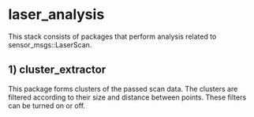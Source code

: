 # laser_analysis
This stack consists of packages that perform analysis related to sensor_msgs::LaserScan.

## 1) cluster_extractor
This package forms clusters of the passed scan data. The clusters are filtered according to their size and distance between points. These filters can be turned on or off. 
